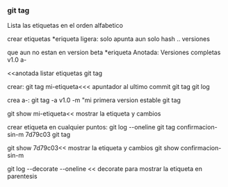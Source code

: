 ### git tag

Lista  las  etiquetas  en  el orden  alfabetico

crear  etiquetas 
*eriqueta ligera: solo apunta  aun solo hash .. versiones 

 que  aun no estan en version beta
*eriqueta Anotada: Versiones  completas v1.0  a- 

<<anotada
listar etiquetas
git tag

crear:
git tag mi-etiqueta<<<  apuntador  al  ultimo commit
git tag
git log

crea a-:
git tag -a v1.0 -m "mi primera  version estable
git tag

git show mi-etiqueta<< mostrar  la etiqueta y cambios


crear etiqueta en cualquier puntos:
git log --oneline
git tag confirmacion-sin-m 7d79c03
git tag


git show 7d79c03<< mostrar  la etiqueta y cambios
git show confirmacion-sin-m

git log --decorate --oneline << decorate  para  mostrar la etiqueta  en parentesis